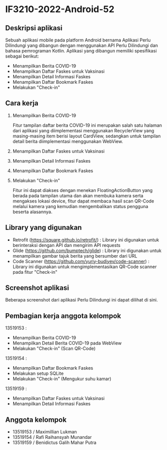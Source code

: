 # IF3210-2022-Android-52

## Deskripsi aplikasi
Sebuah aplikasi mobile pada platform Android bernama Aplikasi Perlu Dilindungi yang dibangun dengan menggunakan API Perlu Dilindungi dan bahasa pemrograman Kotlin. Aplikasi yang dibangun memiliki spesifikasi sebagai berikut:
- Menampilkan Berita COVID-19
- Menampilkan Daftar Faskes untuk Vaksinasi
- Menampilkan Detail Informasi Faskes
- Menampilkan Daftar Bookmark Faskes
- Melakukan "Check-in"

## Cara kerja
1. Menampilkan Berita COVID-19

    Fitur tampilan daftar berita COVID-19 ini merupakan salah satu halaman dari aplikasi yang diimplementasi menggunakan RecyclerView yang      masing-masing item berisi layout CardView, sedangkan untuk tampilan detail berita diimplementasi menggunakan WebView.

2. Menampilkan Daftar Faskes untuk Vaksinasi
3. Menampilkan Detail Informasi Faskes
4. Menampilkan Daftar Bookmark Faskes
5. Melakukan "Check-in"

    Fitur ini dapat diakses dengan menekan FloatingActionButton yang berada pada tampilan utama dan akan membuka kamera serta mengakses lokasi device, fitur dapat membaca hasil scan QR-Code melalui kamera yang kemudian mengembalikan status pengguna beserta alasannya.

## Library yang digunakan
- Retrofit (https://square.github.io/retrofit/) : Library ini digunakan untuk berinteraksi dengan API dan mengirim API requests
- Glide (https://github.com/bumptech/glide) : Library ini digunakan untuk menampilkan gambar tajuk berita yang bersumber dari URL
- Code Scanner (https://github.com/yuriy-budiyev/code-scanner) : Library ini digunakan untuk mengimplementasikan QR-Code scanner pada fitur "Check-in"

## Screenshot aplikasi
Beberapa screenshot dari aplikasi Perlu Dilindungi ini dapat dilihat di sini.

## Pembagian kerja anggota kelompok
13519153 :
- Menampilkan Berita COVID-19
- Menampilkan Detail Berita COVID-19 pada WebView
- Melakukan "Check-in" (Scan QR-Code)

13519154 :
- Menampilkan Daftar Bookmark Faskes
- Melakukan setup SQLite
- Melakukan "Check-in" (Mengukur suhu kamar)

13519159 :
- Menampilkan Daftar Faskes untuk Vaksinasi
- Menampilkan Detail Informasi Faskes

## Anggota kelompok
- 13519153 / Maximillian Lukman
- 13519154 / Rafi Raihansyah Munandar
- 13519159 / Benidictus Galih Mahar Putra
